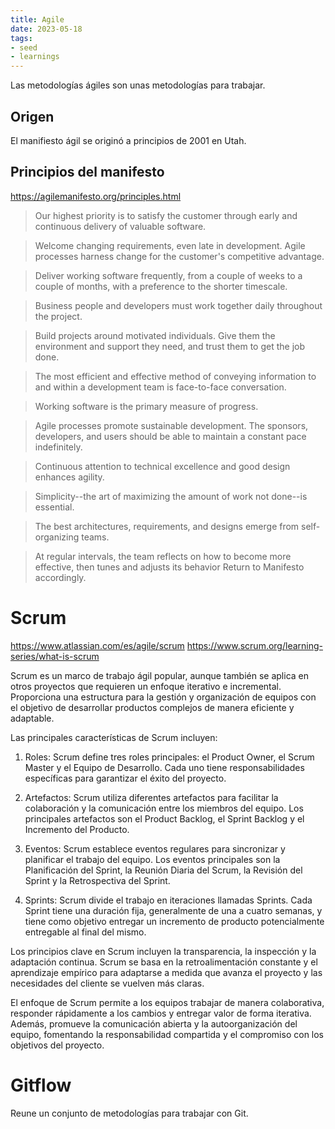 ```yaml
---
title: Agile
date: 2023-05-18
tags:
- seed
- learnings
---
```


Las metodologías ágiles son unas metodologías para trabajar.

## Origen
El manifiesto ágil se originó a principios de 2001 en Utah.

## Principios del manifesto
https://agilemanifesto.org/principles.html

> Our highest priority is to satisfy the customer
through early and continuous delivery
of valuable software.

> Welcome changing requirements, even late in
development. Agile processes harness change for
the customer's competitive advantage.

> Deliver working software frequently, from a
couple of weeks to a couple of months, with a
preference to the shorter timescale.

> Business people and developers must work
together daily throughout the project.

> Build projects around motivated individuals.
Give them the environment and support they need,
and trust them to get the job done.

> The most efficient and effective method of
conveying information to and within a development
team is face-to-face conversation.

> Working software is the primary measure of progress.

> Agile processes promote sustainable development.
The sponsors, developers, and users should be able
to maintain a constant pace indefinitely.

> Continuous attention to technical excellence
and good design enhances agility.

> Simplicity--the art of maximizing the amount
of work not done--is essential.

> The best architectures, requirements, and designs
emerge from self-organizing teams.

> At regular intervals, the team reflects on how
to become more effective, then tunes and adjusts
its behavior Return to Manifesto
accordingly.

# Scrum
https://www.atlassian.com/es/agile/scrum
https://www.scrum.org/learning-series/what-is-scrum

Scrum es un marco de trabajo ágil popular, aunque también se aplica en otros proyectos que requieren un enfoque iterativo e incremental. Proporciona una estructura para la gestión y organización de equipos con el objetivo de desarrollar productos complejos de manera eficiente y adaptable.

Las principales características de Scrum incluyen:

1. Roles: Scrum define tres roles principales: el Product Owner, el Scrum Master y el Equipo de Desarrollo. Cada uno tiene responsabilidades específicas para garantizar el éxito del proyecto.

2. Artefactos: Scrum utiliza diferentes artefactos para facilitar la colaboración y la comunicación entre los miembros del equipo. Los principales artefactos son el Product Backlog, el Sprint Backlog y el Incremento del Producto.

3. Eventos: Scrum establece eventos regulares para sincronizar y planificar el trabajo del equipo. Los eventos principales son la Planificación del Sprint, la Reunión Diaria del Scrum, la Revisión del Sprint y la Retrospectiva del Sprint.

4. Sprints: Scrum divide el trabajo en iteraciones llamadas Sprints. Cada Sprint tiene una duración fija, generalmente de una a cuatro semanas, y tiene como objetivo entregar un incremento de producto potencialmente entregable al final del mismo.

Los principios clave en Scrum incluyen la transparencia, la inspección y la adaptación continua. Scrum se basa en la retroalimentación constante y el aprendizaje empírico para adaptarse a medida que avanza el proyecto y las necesidades del cliente se vuelven más claras.

El enfoque de Scrum permite a los equipos trabajar de manera colaborativa, responder rápidamente a los cambios y entregar valor de forma iterativa. Además, promueve la comunicación abierta y la autoorganización del equipo, fomentando la responsabilidad compartida y el compromiso con los objetivos del proyecto.

# Gitflow
Reune un conjunto de metodologías para trabajar con Git.
